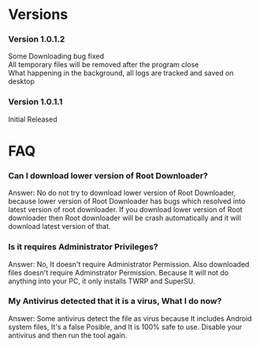 # Versions

### Version 1.0.1.2
Some Downloading bug fixed  
All temporary files will be removed after the program close  
What happening in the background, all logs are tracked and saved on desktop

### Version 1.0.1.1
Initial Released

# FAQ
### Can I download lower version of Root Downloader?
Answer: No do not try to download lower version of Root Downloader, because lower version of Root Downloader has bugs which resolved into latest version of root downloader. If you download lower version of Root downloader then Root downloader will be crash automatically and it will download latest version of that.

### Is it requires Administrator Privileges?
Answer: No, It doesn't require Administrator Permission. Also downloaded files doesn't require Adminstrator Permission. Because It will not do anything into your PC, it only installs TWRP and SuperSU.

### My Antivirus detected that it is a virus, What I do now?
Answer: Some antivirus detect the file as virus because It includes Android system files, It's a false Posible, and It is 100% safe to use. Disable your antivirus and then run the tool again.
